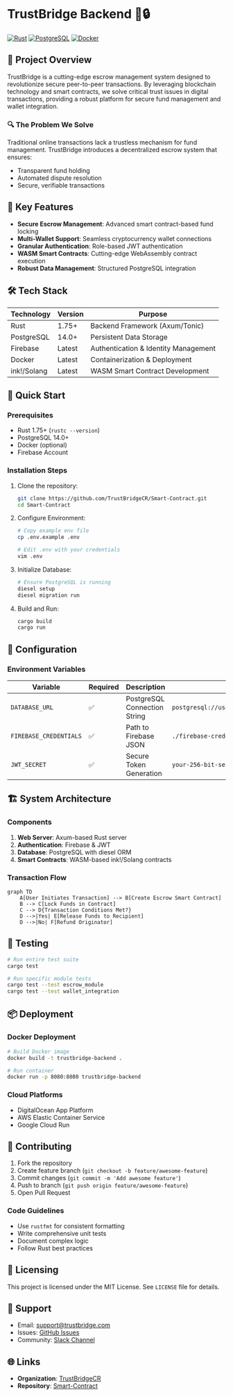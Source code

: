 # TrustBridge Backend 🌉🔒

[![Rust](https://img.shields.io/badge/Rust-1.75+-orange.svg)](https://www.rust-lang.org/)
[![PostgreSQL](https://img.shields.io/badge/PostgreSQL-14.0+-blue.svg)](https://www.postgresql.org/)
[![Docker](https://img.shields.io/badge/Docker-Supported-blue.svg)](https://www.docker.com/)

## 🎯 Project Overview

TrustBridge is a cutting-edge escrow management system designed to revolutionize secure peer-to-peer transactions. By leveraging blockchain technology and smart contracts, we solve critical trust issues in digital transactions, providing a robust platform for secure fund management and wallet integration.

### 🔍 The Problem We Solve
Traditional online transactions lack a trustless mechanism for fund management. TrustBridge introduces a decentralized escrow system that ensures:
- Transparent fund holding
- Automated dispute resolution
- Secure, verifiable transactions

## 🌟 Key Features

- **Secure Escrow Management**: Advanced smart contract-based fund locking
- **Multi-Wallet Support**: Seamless cryptocurrency wallet connections
- **Granular Authentication**: Role-based JWT authentication
- **WASM Smart Contracts**: Cutting-edge WebAssembly contract execution
- **Robust Data Management**: Structured PostgreSQL integration

## 🛠 Tech Stack

| Technology | Version | Purpose |
|-----------|---------|---------|
| Rust | 1.75+ | Backend Framework (Axum/Tonic) |
| PostgreSQL | 14.0+ | Persistent Data Storage |
| Firebase | Latest | Authentication & Identity Management |
| Docker | Latest | Containerization & Deployment |
| ink!/Solang | Latest | WASM Smart Contract Development |

## 🚀 Quick Start

### Prerequisites
- Rust 1.75+ (`rustc --version`)
- PostgreSQL 14.0+
- Docker (optional)
- Firebase Account

### Installation Steps

1. Clone the repository:
    ```bash
    git clone https://github.com/TrustBridgeCR/Smart-Contract.git
    cd Smart-Contract
    ```

2. Configure Environment:
    ```bash
    # Copy example env file
    cp .env.example .env
    
    # Edit .env with your credentials
    vim .env
    ```

3. Initialize Database:
    ```bash
    # Ensure PostgreSQL is running
    diesel setup
    diesel migration run
    ```

4. Build and Run:
    ```bash
    cargo build
    cargo run
    ```

## 🔧 Configuration

### Environment Variables

| Variable | Required | Description | Example |
|----------|----------|-------------|---------|
| `DATABASE_URL` | ✅ | PostgreSQL Connection String | `postgresql://user:pass@localhost/trustbridge` |
| `FIREBASE_CREDENTIALS` | ✅ | Path to Firebase JSON | `./firebase-credentials.json` |
| `JWT_SECRET` | ✅ | Secure Token Generation | `your-256-bit-secret` |

## 🏗 System Architecture

### Components
1. **Web Server**: Axum-based Rust server
2. **Authentication**: Firebase & JWT
3. **Database**: PostgreSQL with diesel ORM
4. **Smart Contracts**: WASM-based ink!/Solang contracts

### Transaction Flow
```mermaid
graph TD
    A[User Initiates Transaction] --> B[Create Escrow Smart Contract]
    B --> C[Lock Funds in Contract]
    C --> D{Transaction Conditions Met?}
    D -->|Yes| E[Release Funds to Recipient]
    D -->|No| F[Refund Originator]
```

## 🧪 Testing

```bash
# Run entire test suite
cargo test

# Run specific module tests
cargo test --test escrow_module
cargo test --test wallet_integration
```

## 📦 Deployment

### Docker Deployment
```bash
# Build Docker image
docker build -t trustbridge-backend .

# Run container
docker run -p 8080:8080 trustbridge-backend
```

### Cloud Platforms
- DigitalOcean App Platform
- AWS Elastic Container Service
- Google Cloud Run

## 🤝 Contributing

1. Fork the repository
2. Create feature branch (`git checkout -b feature/awesome-feature`)
3. Commit changes (`git commit -m 'Add awesome feature'`)
4. Push to branch (`git push origin feature/awesome-feature`)
5. Open Pull Request

### Code Guidelines
- Use `rustfmt` for consistent formatting
- Write comprehensive unit tests
- Document complex logic
- Follow Rust best practices

## 📄 Licensing

This project is licensed under the MIT License. See `LICENSE` file for details.

## 💬 Support

- Email: support@trustbridge.com
- Issues: [GitHub Issues](https://github.com/TrustBridgeCR/Smart-Contract/issues)
- Community: [Slack Channel](https://join.slack.com/t/trustbridge/shared_invite/your-link)

## 🌐 Links

- **Organization**: [TrustBridgeCR](https://github.com/TrustBridgeCR)
- **Repository**: [Smart-Contract](https://github.com/TrustBridgeCR/Smart-Contract)
